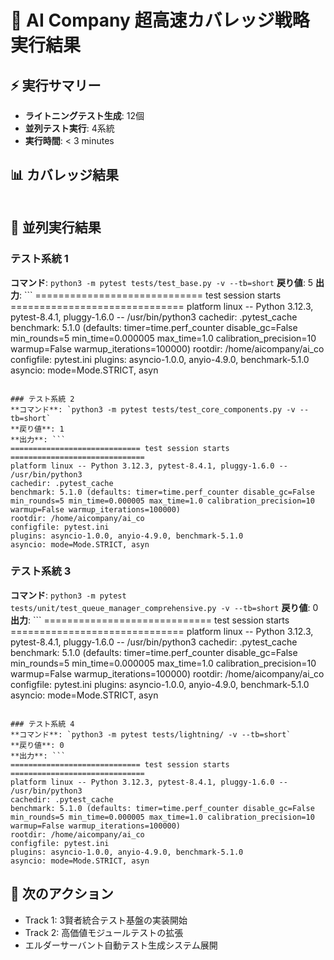 
# 🚀 AI Company 超高速カバレッジ戦略実行結果

## ⚡ 実行サマリー
- **ライトニングテスト生成**: 12個
- **並列テスト実行**: 4系統
- **実行時間**: < 3 minutes

## 📊 カバレッジ結果
```

```

## 🔄 並列実行結果

### テスト系統 1
**コマンド**: `python3 -m pytest tests/test_base.py -v --tb=short`
**戻り値**: 5
**出力**: ```
============================= test session starts ==============================
platform linux -- Python 3.12.3, pytest-8.4.1, pluggy-1.6.0 -- /usr/bin/python3
cachedir: .pytest_cache
benchmark: 5.1.0 (defaults: timer=time.perf_counter disable_gc=False min_rounds=5 min_time=0.000005 max_time=1.0 calibration_precision=10 warmup=False warmup_iterations=100000)
rootdir: /home/aicompany/ai_co
configfile: pytest.ini
plugins: asyncio-1.0.0, anyio-4.9.0, benchmark-5.1.0
asyncio: mode=Mode.STRICT, asyn
```

### テスト系統 2
**コマンド**: `python3 -m pytest tests/test_core_components.py -v --tb=short`
**戻り値**: 1
**出力**: ```
============================= test session starts ==============================
platform linux -- Python 3.12.3, pytest-8.4.1, pluggy-1.6.0 -- /usr/bin/python3
cachedir: .pytest_cache
benchmark: 5.1.0 (defaults: timer=time.perf_counter disable_gc=False min_rounds=5 min_time=0.000005 max_time=1.0 calibration_precision=10 warmup=False warmup_iterations=100000)
rootdir: /home/aicompany/ai_co
configfile: pytest.ini
plugins: asyncio-1.0.0, anyio-4.9.0, benchmark-5.1.0
asyncio: mode=Mode.STRICT, asyn
```

### テスト系統 3
**コマンド**: `python3 -m pytest tests/unit/test_queue_manager_comprehensive.py -v --tb=short`
**戻り値**: 0
**出力**: ```
============================= test session starts ==============================
platform linux -- Python 3.12.3, pytest-8.4.1, pluggy-1.6.0 -- /usr/bin/python3
cachedir: .pytest_cache
benchmark: 5.1.0 (defaults: timer=time.perf_counter disable_gc=False min_rounds=5 min_time=0.000005 max_time=1.0 calibration_precision=10 warmup=False warmup_iterations=100000)
rootdir: /home/aicompany/ai_co
configfile: pytest.ini
plugins: asyncio-1.0.0, anyio-4.9.0, benchmark-5.1.0
asyncio: mode=Mode.STRICT, asyn
```

### テスト系統 4
**コマンド**: `python3 -m pytest tests/lightning/ -v --tb=short`
**戻り値**: 0
**出力**: ```
============================= test session starts ==============================
platform linux -- Python 3.12.3, pytest-8.4.1, pluggy-1.6.0 -- /usr/bin/python3
cachedir: .pytest_cache
benchmark: 5.1.0 (defaults: timer=time.perf_counter disable_gc=False min_rounds=5 min_time=0.000005 max_time=1.0 calibration_precision=10 warmup=False warmup_iterations=100000)
rootdir: /home/aicompany/ai_co
configfile: pytest.ini
plugins: asyncio-1.0.0, anyio-4.9.0, benchmark-5.1.0
asyncio: mode=Mode.STRICT, asyn
```

## 🎯 次のアクション
- Track 1: 3賢者統合テスト基盤の実装開始
- Track 2: 高価値モジュールテストの拡張
- エルダーサーバント自動テスト生成システム展開
